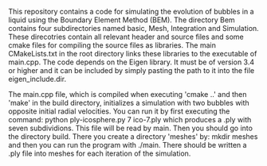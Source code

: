 This repository contains a code for simulating the evolution of bubbles in a liquid 
using the Boundary Element Method (BEM). The directory Bem contains four subdirectories
named basic, Mesh, Integration and Simulation. These direcotries contain all relevant 
header and source files and some cmake files for compiling the source files as libraries.
The main CMakeLists.txt in the root directory links these libraries to the executable of 
main.cpp. The code depends on the Eigen library. It must be of version 3.4 or higher and
it can be included by simply pasting the path to it into the file eigen_include.dir. 

The main.cpp file, which is compiled when executing 'cmake ..' and then 'make' in the 
build directory, initializes a simulation with two bubbles with opposite initial 
radial velocities. You can run it by first executing the command:
python ply-icosphere.py 7 ico-7.ply
which produces a .ply with seven subdividions. This file will be read by main. Then you
should go into the directory build. There you create a directory 'meshes' by:
mkdir meshes
and then you can run the program with ./main. There should be written a .ply file into 
meshes for each iteration of the simulation.
